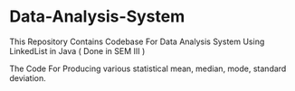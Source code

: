 # Data-Analysis-System
This Repository Contains Codebase For Data Analysis System Using LinkedList in Java ( Done in SEM III )

The Code For Producing various statistical mean, median, mode, standard deviation.
